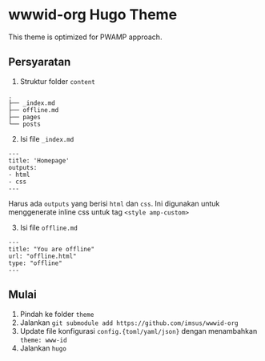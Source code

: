 # wwwid-org Hugo Theme

This theme is optimized for PWAMP approach.

## Persyaratan
1. Struktur folder `content`
```
.
├── _index.md
├── offline.md
├── pages
└── posts
```
2. Isi file `_index.md`
```
---
title: 'Homepage'
outputs:
- html
- css
---
```

Harus ada `outputs` yang berisi `html` dan `css`. Ini digunakan untuk menggenerate inline css untuk tag `<style amp-custom>`

3. Isi file `offline.md`
```
---
title: "You are offline"
url: "offline.html"
type: "offline"
---
```

## Mulai

1. Pindah ke folder `theme`
2. Jalankan `git submodule add https://github.com/imsus/wwwid-org`
3. Update file konfigurasi `config.{toml/yaml/json}` dengan menambahkan `theme: www-id`
4. Jalankan `hugo`